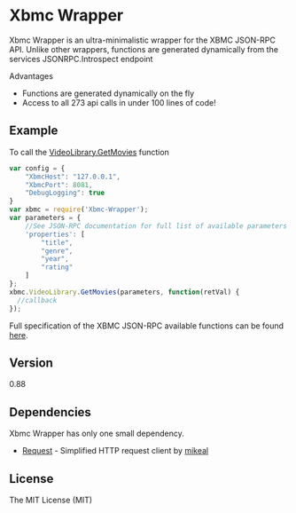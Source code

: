 Xbmc Wrapper
=========

Xbmc Wrapper is an ultra-minimalistic wrapper for the XBMC JSON-RPC API. Unlike other wrappers, functions are generated dynamically from the services JSONRPC.Introspect endpoint

Advantages

  - Functions are generated dynamically on the fly
  - Access to all 273 api calls in under 100 lines of code!
 
Example  
-------
 
To call the [VideoLibrary.GetMovies] function
```JavaScript
var config = {
	"XbmcHost": "127.0.0.1",
	"XbmcPort": 8081,
	"DebugLogging": true
}
var xbmc = require('Xbmc-Wrapper');
var parameters = {
    //See JSON-RPC documentation for full list of available parameters
    'properties': [
        "title",
        "genre",
        "year",
        "rating"
    ]
};
xbmc.VideoLibrary.GetMovies(parameters, function(retVal) {
  //callback
});
```

Full specification of the XBMC JSON-RPC available functions can be found [here].


Version
----

0.88

Dependencies
-----------

Xbmc Wrapper has only one small dependency. 

* [Request] - Simplified HTTP request client by [mikeal]

License
----

The MIT License (MIT)

[Request]:https://github.com/mikeal/request
[mikeal]:https://github.com/mikeal
[VideoLibrary.GetMovies]:http://wiki.xbmc.org/?title=JSON-RPC_API/v6#VideoLibrary.GetMovies
[here]:http://wiki.xbmc.org/?title=JSON-RPC_API/v6
